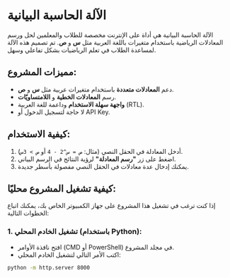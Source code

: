 # الآلة الحاسبة البيانية

الآلة الحاسبة البيانية هي أداة على الإنترنت مخصصة للطلاب والمعلمين لحل ورسم المعادلات الرياضية باستخدام متغيرات باللغة العربية مثل **س** و **ص**. تم تصميم هذه الآلة لمساعدة الطلاب في تعلم الرياضيات بشكل تفاعلي وسهل.

## مميزات المشروع:
- دعم **المعادلات متعددة** باستخدام متغيرات عربية مثل **س** و **ص**.
- رسم **المعادلات الخطية** و **اللامتساويّات**.
- **واجهة سهلة الاستخدام** وداعمة للغة العربية (RTL).
- لا حاجة لتسجيل الدخول أو API Key.

## كيفية الاستخدام:
1. أدخل المعادلة في الحقل النصي (مثال: `ص = س^2 - 4` أو `ص > 3س`).
2. اضغط على زر **"رسم المعادلة"** لرؤية النتائج في الرسم البياني.
3. يمكنك إدخال عدة معادلات في الحقل النصي مفصولة بأسطر جديدة.

## كيفية تشغيل المشروع محليًا:
إذا كنت ترغب في تشغيل هذا المشروع على جهاز الكمبيوتر الخاص بك، يمكنك اتباع الخطوات التالية:

### 1. تشغيل الخادم المحلي (باستخدام Python):
- افتح نافذة الأوامر (CMD أو PowerShell) في مجلد المشروع.
- اكتب الأمر التالي لتشغيل الخادم المحلي:

```bash
python -m http.server 8000
